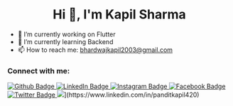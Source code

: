  <h1 align="center">Hi 👋, I'm Kapil Sharma</h1>

- 🔭 I’m currently working on Flutter
- 🌱 I’m currently learning Backend
- 📫 How to reach me: bhardwajkapil2003@gmail.com

  
### Connect with me:
<div id="badges">
  <a href="https://github.com/kapilsharma420">
    <img src="https://img.shields.io/badge/Github-white?style=for-the-badge&logo=Github&logoColor=black" alt="Github Badge"/>
  </a>
     <a href="https://www.linkedin.com/in/panditkapil420">
    <img src="https://img.shields.io/badge/linkedin-%230077B5.svg?&style=for-the-badge&logo=linkedin&logoColor=white" alt="LinkedIn Badge"/>
  </a>
   <a href="https://www.instagram.com/pndt_kapil01">
    <img src="https://img.shields.io/badge/Instagram-purple?style=for-the-badge&logo=instagram&logoColor=white" alt="Instagram Badge"/>
  </a>
   <a href="https://www.facebook.com/people/%E0%A4%AA%E0%A4%82%E0%A4%A1%E0%A4%BF%E0%A4%A4-%E0%A4%95%E0%A4%AA%E0%A4%BF%E0%A4%B2-%E0%A4%B6%E0%A4%B0%E0%A5%8D%E0%A4%AE%E0%A4%BE/pfbid023RjmAvsAjBiGWkagSwztzbpTUu1wjcj3fFRYAVKkEoHrHkV5oXTF3Z5jMp2jxMq4l/">
    <img src="https://img.shields.io/badge/Facebook-blue?style=for-the-badge&logo=facebook&logoColor=white" alt="Facebook Badge"/>
  </a>
   <a href="https://twitter.com/@PANDIT_KAPPU">
    <img src="https://img.shields.io/badge/Twitter-blue?style=for-the-badge&logo=twitter&logoColor=white" alt="Twitter Badge"/>
  </a>
  <img src="https://img.shields.io/badge/linkedin-%230077B5.svg?&style=for-the-badge&logo=linkedin&logoColor=white" />](https://www.linkedin.com/in/panditkapil420)
</div>
